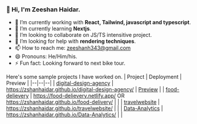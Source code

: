 

### 👋 Hi, I'm Zeeshan Haidar.

- 🔭 I’m currently working with **React, Tailwind, javascript and typescript**.
- 🌱 I’m currently learning **Nextjs**.
- 👯 I’m looking to collaborate on JS/TS intensitive project.
- 🤔 I’m looking for help with **rendering techniques**.
- 📫 How to reach me: zeeshanh343@gmail.com
- 😄 Pronouns: He/Him/his.
- ⚡ Fun fact: Looking forward to next bike tour.

Here's some sample projects I have worked on.
| Project | Deployment | Preview |
|--|--|--|
| [digital-design-agency](https://github.com/ZshanHaidar/digital-design-agency) | https://zshanhaidar.github.io/digital-design-agency/ | [Preview](https://user-images.githubusercontent.com/116999364/209547363-c084a09a-bf46-457a-a1e9-e252f38af363.png) |
| [food-delievery](https://github.com/ZshanHaidar/food-delivery) | https://food-delievery.netlify.app/ OR https://zshanhaidar.github.io/food-delivery/ |  |
| [travelwebsite](https://github.com/ZshanHaidar/travelwebsite) | https://zshanhaidar.github.io/travelwebsite/ |  |
| [Data-Analytics](https://github.com/ZshanHaidar/Data-Analytics) | https://zshanhaidar.github.io/Data-Analytics/ |  | 

